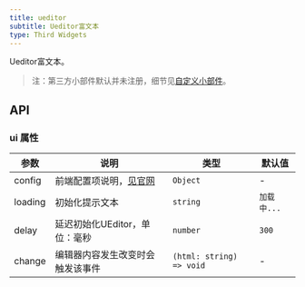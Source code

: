 ```yaml
---
title: ueditor
subtitle: Ueditor富文本
type: Third Widgets
---
```


Ueditor富文本。

> 注：第三方小部件默认并未注册，细节见[自定义小部件](https://ng-alain.com/form/customize)。

## API

### ui 属性

参数 | 说明 | 类型 | 默认值
----|------|-----|------
config | 前端配置项说明，[见官网](http://fex.baidu.com/ueditor/#start-config) | `Object` | -
loading | 初始化提示文本 | `string` | `加载中...`
delay | 延迟初始化UEditor，单位：毫秒 | `number` | `300`
change | 编辑器内容发生改变时会触发该事件 | `(html: string) => void` | -
